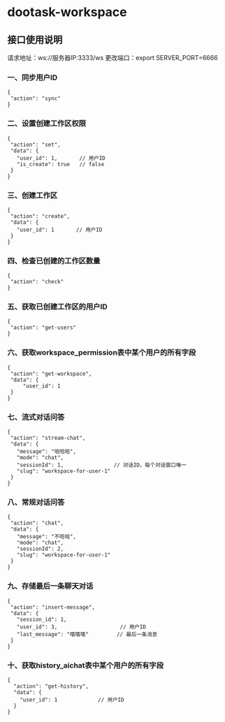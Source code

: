 # dootask-workspace
## 接口使用说明
请求地址：ws://服务器IP:3333/ws
更改端口：export SERVER_PORT=6666
### 一、同步用户ID
 ```
{
  "action": "sync"
}
 ```
### 二、设置创建工作区权限
 ```
{
  "action": "set",
  "data": {
    "user_id": 1,       // 用户ID
    "is_create": true   // false
  }
}
 ```
### 三、创建工作区
 ```
{
  "action": "create",
  "data": {
    "user_id": 1       // 用户ID
  }
}
 ```
### 四、检查已创建的工作区数量
 ```
{
  "action": "check"
}
 ```
### 五、获取已创建工作区的用户ID
 ```
{
  "action": "get-users"
}
 ```
### 六、获取workspace_permission表中某个用户的所有字段
 ```
{
  "action": "get-workspace",
  "data": {
      "user_id": 1
  }
}
 ```
### 七、流式对话问答
 ```
{
  "action": "stream-chat",
  "data": {
    "message": "哈哈哈",
    "mode": "chat",
    "sessionId": 1,                // 对话ID，每个对话窗口唯一
    "slug": "workspace-for-user-1"
  }
}
 ```
### 八、常规对话问答
 ```
{
  "action": "chat",
  "data": {
    "message": "不哈哈",
    "mode": "chat",
    "sessionId": 2, 
    "slug": "workspace-for-user-1"
  }
}
 ```
### 九、存储最后一条聊天对话
 ```
{
  "action": "insert-message",
  "data": {
    "session_id": 1,
    "user_id": 3,                    // 用户ID
    "last_message": "嘻嘻嘻"         // 最后一条消息
  }
}
```
### 十、获取history_aichat表中某个用户的所有字段
```
{
  "action": "get-history",
  "data": {
    "user_id": 1             // 用户ID
  }
}
```
